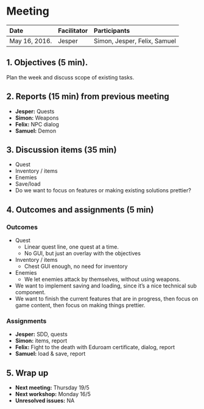 # Meeting
| Date | Facilitator | Participants |
|:---|:---|:---|
| May 16, 2016. | Jesper | Simon, Jesper, Felix, Samuel |

## 1. Objectives (5 min).
Plan the week and discuss scope of existing tasks.

## 2. Reports (15 min) from previous meeting
* **Jesper:** Quests
* **Simon:** Weapons
* **Felix:** NPC dialog
* **Samuel:** Demon

## 3. Discussion items (35 min)
* Quest
* Inventory / items
* Enemies
* Save/load
* Do we want to focus on features or making existing solutions prettier?

## 4. Outcomes and assignments (5 min)
### Outcomes
* Quest
	* Linear quest line, one quest at a time.
	* No GUI, but just an overlay with the objectives
* Inventory / items
	* Chest GUI enough, no need for inventory
* Enemies
	* We let enemies attack by themselves, without using weapons.
* We want to implement saving and loading, since it’s a nice technical sub component.
* We want to finish the current features that are in progress, then focus on game content, then focus on making things prettier.


### Assignments
* **Jesper:** SDD, quests
* **Simon:** items, report
* **Felix:** Fight to the death with Eduroam certificate, dialog, report
* **Samuel:** load & save, report

## 5. Wrap up
* **Next meeting:** Thursday 19/5
* **Next workshop:** Monday 16/5
* **Unresolved issues:** NA
